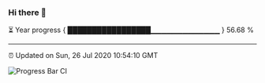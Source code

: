 ### Hi there 👋

⏳ Year progress { █████████████████▁▁▁▁▁▁▁▁▁▁▁▁▁ } 56.68 %

---

⏰ Updated on Sun, 26 Jul 2020 10:54:10 GMT

![Progress Bar CI](https://github.com/shenxianpeng/shenxianpeng/workflows/Progress%20Bar%20CI/badge.svg)
